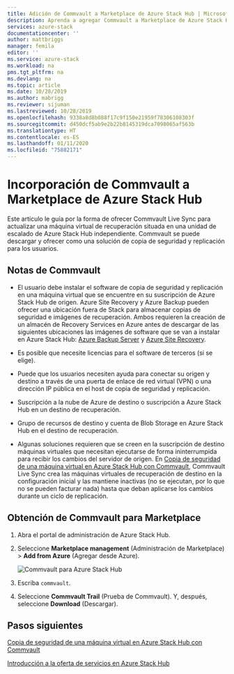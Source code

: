 ```yaml
---
title: Adición de Commvault a Marketplace de Azure Stack Hub | Microsoft Docs
description: Aprenda a agregar Commvault a Marketplace de Azure Stack Hub.
services: azure-stack
documentationcenter: ''
author: mattbriggs
manager: femila
editor: ''
ms.service: azure-stack
ms.workload: na
pms.tgt_pltfrm: na
ms.devlang: na
ms.topic: article
ms.date: 10/28/2019
ms.author: mabrigg
ms.reviewer: sijuman
ms.lastreviewed: 10/28/2019
ms.openlocfilehash: 9338a8d8b088f17c9f150e21959f78306108303f
ms.sourcegitcommit: d450dcf5ab9e2b22b8145319dca7098065af563b
ms.translationtype: HT
ms.contentlocale: es-ES
ms.lasthandoff: 01/11/2020
ms.locfileid: "75882171"
---
```

# <a name="add-commvault-to-the-azure-stack-hub-marketplace"></a>Incorporación de Commvault a Marketplace de Azure Stack Hub

Este artículo le guía por la forma de ofrecer Commvault Live Sync para actualizar una máquina virtual de recuperación situada en una unidad de escalado de Azure Stack Hub independiente. Commvault se puede descargar y ofrecer como una solución de copia de seguridad y replicación para los usuarios. 

## <a name="notes-for-commvault"></a>Notas de Commvault

- El usuario debe instalar el software de copia de seguridad y replicación en una máquina virtual que se encuentre en su suscripción de Azure Stack Hub de origen. Azure Site Recovery y Azure Backup pueden ofrecer una ubicación fuera de Stack para almacenar copias de seguridad e imágenes de recuperación. Ambos requieren la creación de un almacén de Recovery Services en Azure antes de descargar de las siguientes ubicaciones las imágenes de software que se van a instalar en Azure Stack Hub: [Azure Backup Server](https://go.microsoft.com/fwLink/?LinkId=626082&clcid=0x0409) y [Azure Site Recovery](https://aka.ms/unifiedinstaller_eus).  
    
- Es posible que necesite licencias para el software de terceros (si se elige).
- Puede que los usuarios necesiten ayuda para conectar su origen y destino a través de una puerta de enlace de red virtual (VPN) o una dirección IP pública en el host de copia de seguridad y replicación.
- Suscripción a la nube de Azure de destino o suscripción a Azure Stack Hub en un destino de recuperación.
- Grupo de recursos de destino y cuenta de Blob Storage en Azure Stack Hub en el destino de recuperación.
- Algunas soluciones requieren que se creen en la suscripción de destino máquinas virtuales que necesitan ejecutarse de forma ininterrumpida para recibir los cambios del servidor de origen. En [Copia de seguridad de una máquina virtual en Azure Stack Hub con Commvault](../user/azure-stack-network-howto-backup-commvault.md), Commvault Live Sync crea las máquinas virtuales de recuperación de destino en la configuración inicial y las mantiene inactivas (no se ejecutan, por lo que no se pueden facturar nada) hasta que deban aplicarse los cambios durante un ciclo de replicación.


## <a name="get-commvault-for-your-marketplace"></a>Obtención de Commvault para Marketplace

1. Abra el portal de administración de Azure Stack Hub.
2. Seleccione **Marketplace management** (Administración de Marketplace) > **Add from Azure** (Agregar desde Azure).

    ![Commvault para Azure Stack Hub](./media/azure-stack-network-offer-backup-commvault/get-commvault-for-marketplace.png)

3. Escriba `commvault`.
4. Seleccione **Commvault Trail** (Prueba de Commvault). Y, después, seleccione **Download** (Descargar).


## <a name="next-steps"></a>Pasos siguientes

[Copia de seguridad de una máquina virtual en Azure Stack Hub con Commvault](../user/azure-stack-network-howto-backup-commvault.md)

[Introducción a la oferta de servicios en Azure Stack Hub](service-plan-offer-subscription-overview.md)
